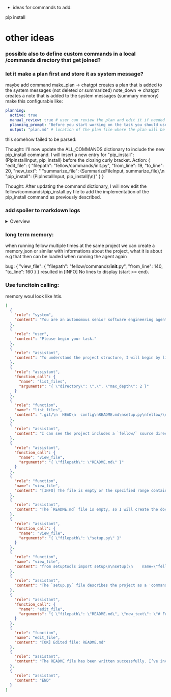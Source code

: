 - ideas for commands to add:

pip install

# other ideas

### possible also to define custom commands in a local /commands directory that get joined?

### let it make a plan first and store it as system message?
maybe add command 
    make_plan -> chatgpt creates a plan that is added to the system messages (not deleted or summarized)
    note_down -> chatgpt creates a note that is added to the system messages (summary memory)
make this configurable like:
```yml
planning:
  active: true
  manual_review: true # user can review the plan and edit it if needed
  planning_prompt: "Before you start working on the task you should use the make_plan command to create a plan. This will help you to organize your thoughts and make sure you are on the right track."
  output: "plan.md" # location of the plan file where the plan will be stored so the user can review it, must be set when manual_review is true
 ```


this somehow failed to be parsed:

Thought: I'll now update the ALL_COMMANDS dictionary to include the new pip_install command. I will insert a new entry for "pip_install": (PipInstallInput, pip_install) before the closing curly bracket. Action: { "edit_file": { "filepath": "fellow/commands/init.py", "from_line": 19, "to_line": 20, "new_text": " "summarize_file": (SummarizeFileInput, summarize_file),\n "pip_install": (PipInstallInput, pip_install)\n}" } }

Thought: After updating the command dictionary, I will now edit the fellow/commands/pip_install.py file to add the implementation of the pip_install command as previously described.

### add spoiler to markdown logs
<details>
  <summary>Overview</summary>

Text comes here ...

</details>


### long term memory:
when running fellow multiple times at the same project we can create a memory.json or similar with informations about the project, what it is about e.g that then can be loaded when running the agent again



bug:
{
  "view_file": {
    "filepath": "fellow/commands/__init__.py",
    "from_line": 140,
    "to_line": 160
  }
}
resulted in 
[INFO] No lines to display (start >= end).




### Use funcitoin calling:

memory woul look like htis.

```json
[
  {
    "role": "system",
    "content": "You are an autonomous senior software engineering agent embedded into a structured CLI environment.\n\nYour task: Make yourself familiar with the project, then write a good README file.\n\nAlways explain your reasoning first. If appropriate, call one of the available functions. You can call exactly one function per step."
  },
  {
    "role": "user",
    "content": "Please begin your task."
  },
  {
    "role": "assistant",
    "content": "To understand the project structure, I will begin by listing the files in the root directory up to a depth of 2. This will help identify the key components of the codebase."
  },
  {
    "role": "assistant",
    "function_call": {
      "name": "list_files",
      "arguments": "{ \"directory\": \".\", \"max_depth\": 2 }"
    }
  },
  {
    "role": "function",
    "name": "list_files",
    "content": ".git/\n  HEAD\n  config\nREADME.md\nsetup.py\nfellow/\n  main.py\n  clients/\n  commands/\nrequirements.txt\n"
  },
  {
    "role": "assistant",
    "content": "I can see the project includes a `fellow/` source directory, a `README.md` file, and a `setup.py` which likely contains metadata about the project. I will check the contents of `README.md` next to see what documentation already exists."
  },
  {
    "role": "assistant",
    "function_call": {
      "name": "view_file",
      "arguments": "{ \"filepath\": \"README.md\" }"
    }
  },
  {
    "role": "function",
    "name": "view_file",
    "content": "[INFO] The file is empty or the specified range contains no lines."
  },
  {
    "role": "assistant",
    "content": "The `README.md` file is empty, so I will create the documentation from scratch. I'll now inspect `setup.py` to extract metadata like the project description and dependencies."
  },
  {
    "role": "assistant",
    "function_call": {
      "name": "view_file",
      "arguments": "{ \"filepath\": \"setup.py\" }"
    }
  },
  {
    "role": "function",
    "name": "view_file",
    "content": "from setuptools import setup\n\nsetup(\n    name=\"fellow\",\n    version=\"0.0.1\",\n    description=\"Fellow CLI tool is a command line development assistant\",\n    ...\n)"
  },
  {
    "role": "assistant",
    "content": "The `setup.py` file describes the project as a 'command line development assistant'. The main entry point is `fellow.main:main`, and dependencies are managed via `install_requires`. Now, I’ll draft a new README file with an introduction, features, and installation steps."
  },
  {
    "role": "assistant",
    "function_call": {
      "name": "edit_file",
      "arguments": "{ \"filepath\": \"README.md\", \"new_text\": \"# Fellow CLI Tool\\n\\nFellow is a command-line development assistant...\" }"
    }
  },
  {
    "role": "function",
    "name": "edit_file",
    "content": "[OK] Edited file: README.md"
  },
  {
    "role": "assistant",
    "content": "The README file has been written successfully. I’ve included the project description, features, installation, usage, and license. Task complete."
  },
  {
    "role": "assistant",
    "content": "END"
  }
]

```